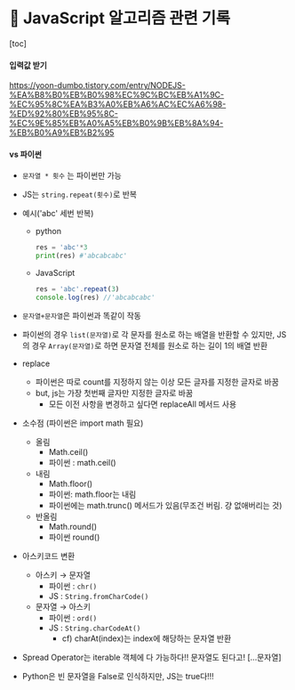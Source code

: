 # :memo: JavaScript 알고리즘 관련 기록

[toc]



#### 입력값 받기

https://yoon-dumbo.tistory.com/entry/NODEJS-%EA%B8%B0%EB%B0%98%EC%9C%BC%EB%A1%9C-%EC%95%8C%EA%B3%A0%EB%A6%AC%EC%A6%98-%ED%92%80%EB%95%8C-%EC%9E%85%EB%A0%A5%EB%B0%9B%EB%8A%94-%EB%B0%A9%EB%B2%95



#### vs 파이썬

- `문자열 * 횟수` 는 파이썬만 가능

- JS는 `string.repeat(횟수)`로 반복

- 예시('abc' 세번 반복)

  - python

    ```python
    res = 'abc'*3  
    print(res) #'abcabcabc'
    ```

  - JavaScript

    ```js
    res = 'abc'.repeat(3)
    console.log(res) //'abcabcabc'
    ```

- `문자열+문자열`은 파이썬과 똑같이 작동

- 파이썬의 경우 `list(문자열)`로 각 문자를 원소로 하는 배열을 반환할 수 있지만, JS의 경우 `Array(문자열)`로 하면 문자열 전체를 원소로 하는 길이 1의 배열 반환

- replace

  - 파이썬은 따로 count를 지정하지 않는 이상 모든 글자를 지정한 글자로 바꿈
  - but, js는 가장 첫번째 글자만 지정한 글자로 바꿈
    - 모든 이전 사항을 변경하고 싶다면 replaceAll 메서드 사용

- 소수점 (파이썬은 import math 필요)
  - 올림
    - Math.ceil()
    - 파이썬 : math.ceil()
  - 내림
    - Math.floor()
    - 파이썬: math.floor는 내림
    - 파이썬에는 math.trunc() 메서드가 있음(무조건 버림. 걍 없애버리는 것)
  - 반올림
    - Math.round()
    - 파이썬 round()

- 아스키코드 변환
  - 아스키 → 문자열
    - 파이썬 : `chr()`
    - JS : `String.fromCharCode()`
  - 문자열 → 아스키
    - 파이썬 : `ord()`
    - JS : `String.charCodeAt()`
      - cf) charAt(index)는 index에 해당하는 문자열 반환
  
- Spread Operator는 iterable 객체에 다 가능하다!! 문자열도 된다고! [...문자열]

- Python은 빈 문자열을 False로 인식하지만, JS는 true다!!!
